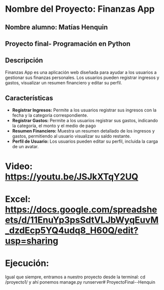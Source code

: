 # Nombre del Proyecto: Finanzas App
## Nombre alumno: Matías Henquin
## Proyecto final- Programación en Python

## Descripción
Finanzas App es una aplicación web diseñada para ayudar a los usuarios a gestionar sus finanzas personales. Los usuarios pueden registrar ingresos y gastos, visualizar un resumen financiero y editar su perfil.

## Características
- **Registrar Ingresos:** Permite a los usuarios registrar sus ingresos con la fecha y la categoría correspondiente.
- **Registrar Gastos:** Permite a los usuarios registrar sus gastos, indicando la categoría, el monto y el medio de pago
- **Resumen Financiero:** Muestra un resumen detallado de los ingresos y gastos, permitiendo al usuario visualizar su saldo restante.
- **Perfil de Usuario:** Los usuarios pueden editar su perfil, incluida la carga de un avatar.

# Video: https://youtu.be/JSJkXTqY2UQ
# Excel: https://docs.google.com/spreadsheets/d/11EnuYp3psSdtVLJbWyqEuvM_dzdEcp5YQ4udq8_H60Q/edit?usp=sharing

# Ejecución: 
Igual que siempre, entramos a nuestro proyecto desde la terminal: cd /proyecto1/ y ahí ponemos manage.py runserver#   P r o y e c t o F i n a l - - H e n q u i n  
 